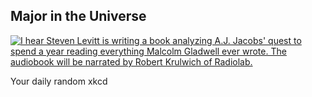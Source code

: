 ## Major in the Universe
[![I hear Steven Levitt is writing a book analyzing A.J. Jacobs' quest to spend a year reading everything Malcolm Gladwell ever wrote. The audiobook will be narrated by Robert Krulwich of Radiolab.](https://imgs.xkcd.com/comics/major_in_the_universe.png)](https://xkcd.com/863/ "I hear Steven Levitt is writing a book analyzing A.J. Jacobs' quest to spend a year reading everything Malcolm Gladwell ever wrote. The audiobook will be narrated by Robert Krulwich of Radiolab.")

Your daily random xkcd
